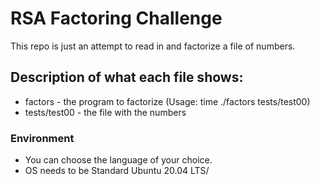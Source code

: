 # RSA Factoring Challenge

This repo is just an attempt to read in and factorize a file of numbers.

## Description of what each file shows:

- factors - the program to factorize (Usage: time ./factors tests/test00)
- tests/test00 - the file with the numbers

### Environment

- You can choose the language of your choice.
- OS needs to be Standard Ubuntu 20.04 LTS/
